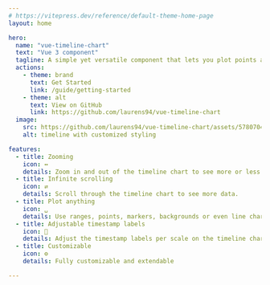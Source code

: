 ```yaml
---
# https://vitepress.dev/reference/default-theme-home-page
layout: home

hero:
  name: "vue-timeline-chart"
  text: "Vue 3 component"
  tagline: A simple yet versatile component that lets you plot points and ranges on a timeline.
  actions:
    - theme: brand
      text: Get Started
      link: /guide/getting-started
    - theme: alt
      text: View on GitHub
      link: https://github.com/laurens94/vue-timeline-chart
  image:
    src: https://github.com/laurens94/vue-timeline-chart/assets/5780704/5ab32f01-0034-4538-a2f3-15f03956420a
    alt: timeline with customized styling

features:
  - title: Zooming
    icon: ↔
    details: Zoom in and out of the timeline chart to see more or less detail.
  - title: Infinite scrolling
    icon: ⇄
    details: Scroll through the timeline chart to see more data.
  - title: Plot anything
    icon: ␣
    details: Use ranges, points, markers, backgrounds or even line charts
  - title: Adjustable timestamp labels
    icon: 💬
    details: Adjust the timestamp labels per scale on the timeline chart.
  - title: Customizable
    icon: ⚙️
    details: Fully customizable and extendable

---
```



<style>
:root {
  --vp-home-hero-name-color: transparent;
  --vp-home-hero-name-background: -webkit-linear-gradient(120deg, #bd34fe 30%, #41d1ff);

  --vp-home-hero-image-background-image: linear-gradient(-45deg, #bd34fe 50%, #47caff 50%);
  --vp-home-hero-image-filter: blur(4rem);
}
</style>
